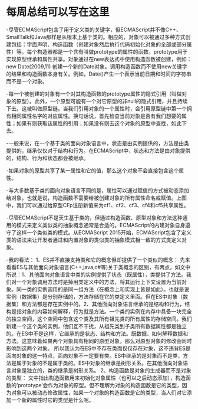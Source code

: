 # 每周总结可以写在这里
-尽管ECMAScript包含了用于定义类的关键字，但ECMAScript并不像C++、SmallTalk和Java那样是从根本上基于类的。相应的，对象可以被通过多种方式创建包括：字面声明、构造函数（创建对象然后执行代码初始化对象的全部或部分属性）等。每个构造器都是一个含有叫做prototype的属性的函数。prototype用于实现原型继承和属性共享。对象通过在new表达式中使用构造函数被创建，例如：new Date(2009,11) 创建一个新的Date对象。调用构造函数而不使用new关键字的结果和构造函数本身有关。例如，Date()产生一个表示当前日期和时间的字符串而不是一个对象。

-每一个被创建的对象有一个对其构造函数的prototype属性的隐式引用（叫做对象的原型）。此外，一个原型可能有一个对它原型的非null的隐式引用，并且持续下去。这被叫做原型链。当我们引用对象的一个属性时，会引用原型链中第一个拥有相同属性名字的对应属性。换句话说，首先检查当前对象是否有我们想要的属性；如果有则获取该属性的引用；如果没有则去这个对象的原型中查找，如此下去。 
 
-一般来说，在一个基于类的面向对象语言中，状态是由实例提供的，方法是由类提供的，继承仅仅对于结构和行为。在ECMAScript中，状态和方法是由对象提供的，结构、行为和状态都会被继承。

-如果对象的原型共享了某一属性和它的值，那么这个对象不会直接包含这个属性。

-与大多数基于类的面向对象语言不同的是，属性可以通过赋值的方式被动态添加给对象。也就是说，构造函数不需要给被创建对象的所有属性命名或赋值。上图中，我们可以通过给原型CFp注册新值来为cf1、cf2、cf3、cf4和cf5共享属性。

-尽管ECMAScript不是天生基于类的，但通过构造函数、原型对象和方法这种通用的模式来定义类似类的抽象概念通常是合适的。ECMAScript的内建对象自身遵守了这样一个类似类的模式。从ECMAScript 2015开始，ECMAScript包含了定义类的语法来让开发者通过和内置对象的类似类的抽象模式相一致的方式类定义对象。

-我的看法： 
1、ES并不直接支持类和它的概念但却提供了一个类似的概念： 先来看看ES与其他面向对象语言(C++,java,c#等)关于类概念的区别，有两点，如文中所说：1、其他面向对象语言中类的实例提供了状态（既属性），类提供了方法。我们对一个对象调用方法时是掉用类定义中的方法，将其运行上下文设置为当前对象。同一类的实例调用的是同一组方法（在概念上和实现上皆是如此）。也就是说实例（数据集）是分别存储的，方法存储在它的类定义里面。但在ES中对象（数据集）和方法都是存在实例中的。2、其他面向对象语言继承的是结构和行为，结构是指对象的内容如何解释，行为就是方法。一个类的实例在内存中具备一块完全的独立空间，这个空间中包含这个类及其所有祖先类的所有属性的存储空间。我们新建一个这个类的实例，他们互不干扰，从祖先类到子类所有数据属性都是独立的。在ES中不是这样，它继承的是状态、结构和方法。既数据、如何解释数据和方法。这意味着如果两个对象具有相同的原型对象，那么对原型对象的修改会同时影响到这两个对象。 
所以我认为在ES中不存在类而仅仅存在对象，这不违背ES是面向对象的这一特点，面向对象不一定要有类。ES中继承的是对象而不是类，方法是属于对象的不是属于类的。ES中对象的继承是树形关系。在其他面向对象语言对象是独立的，类的继承是树形关系。 
2、构造函数是对象的生成器而不是对象的类型： 
文中指出构造函数用来初始化对象属性（也可以之后动态添加），构造函数的’prototype’会作为对象的原型。但不理解为对象的构造函数是它的类型，因为对象可以被动态修改属性，如果一个对象的构造函数是它的类型，当人们对它添加一个新的属性时它的类型是什么呢。
